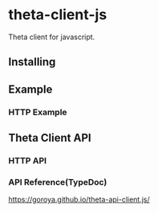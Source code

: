# theta-client-js
Theta client for javascript.

## Installing

## Example

### HTTP Example

## Theta Client API

### HTTP API

### API Reference(TypeDoc)

 https://goroya.github.io/theta-api-client.js/
